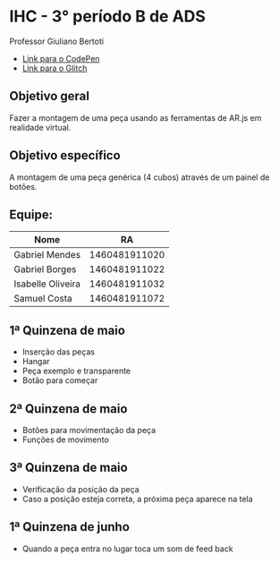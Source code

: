 # IHC - 3° período B de ADS
Professor Giuliano Bertoti

* [Link para o CodePen](https://codepen.io/isabellefo/pen/pojOwQK?editors=1010)
* [Link para o Glitch](https://vr-latecoere.glitch.me)

## Objetivo geral
Fazer a montagem de uma peça usando as ferramentas de AR.js em realidade virtual.

## Objetivo específico
A montagem de uma peça genérica (4 cubos) através de um painel de botões.


## Equipe:
| Nome              | RA            |
|-------------------|---------------|
| Gabriel Mendes    | 1460481911020 |
| Gabriel Borges    | 1460481911022 |
| Isabelle Oliveira | 1460481911032 |
| Samuel Costa      | 1460481911072 |

## 1ª Quinzena de maio
* Inserção das peças 
* Hangar
* Peça exemplo e transparente
* Botão para começar

## 2ª Quinzena de maio
* Botões para movimentação da peça
* Funções de movimento

## 3ª Quinzena de maio
* Verificação da posição da peça
* Caso a posição esteja correta, a próxima peça aparece na tela

## 1ª Quinzena de junho
* Quando a peça entra no lugar toca um som de feed back


